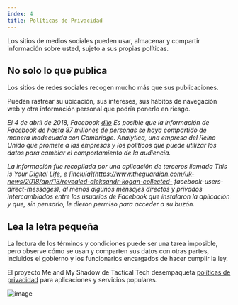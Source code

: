 ```yaml
---
index: 4
title: Políticas de Privacidad
---
```

Los sitios de medios sociales pueden usar, almacenar y compartir información sobre usted, sujeto a sus propias políticas.

## No solo lo que publica

Los sitios de redes sociales recogen mucho más que sus publicaciones.

Pueden rastrear su ubicación, sus intereses, sus hábitos de navegación web y otra información personal que podría ponerlo en riesgo.

*El 4 de abril de 2018, Facebook [dijo](https://newsroom.fb.com/news/2018/04/restricting-data-access/) Es posible que la información de Facebook de hasta 87 millones de personas se haya compartido de manera inadecuada con Cambridge. Analytica, una empresa del Reino Unido que promete a las empresas y los políticos que puede utilizar los datos para cambiar el comportamiento de la audiencia.*

*La información fue recopilada por una aplicación de terceros llamada This is Your Digital Life, e [incluía](https://www.theguardian.com/uk-news/2018/apr/13/revealed-aleksandr-kogan-collected- facebook-users-direct-messages), al menos algunos mensajes directos y privados intercambiados entre los usuarios de Facebook que instalaron la aplicación y que, sin pensarlo, le dieron permiso para acceder a su buzón.*

## Lea la letra pequeña

La lectura de los términos y condiciones puede ser una tarea imposible, pero observe cómo se usan y comparten sus datos con otras partes, incluidos el gobierno y los funcionarios encargados de hacer cumplir la ley.

El proyecto Me and My Shadow de Tactical Tech desempaqueta [políticas de privacidad](https://myshadow.org/lost-in-small-print) para aplicaciones y servicios populares.

![image](socialb2.png)